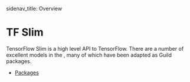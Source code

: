 sidenav_title: Overview

# TF Slim

TensorFlow Slim is a high level API to TensorFlow. There are a number
of excellent models in the [](alias:tf-model-zoo), many of which have
been adapted as Guild packages.

- [Packages](category:/models/slim/#slim)
